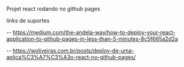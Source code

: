 Projet react rodando no github pages

links de suportes

-- https://medium.com/the-andela-way/how-to-deploy-your-react-application-to-github-pages-in-less-than-5-minutes-8c5f665a2d2a

-- https://woliveiras.com.br/posts/deploy-de-uma-aplica%C3%A7%C3%A3o-react-no-github-pages/